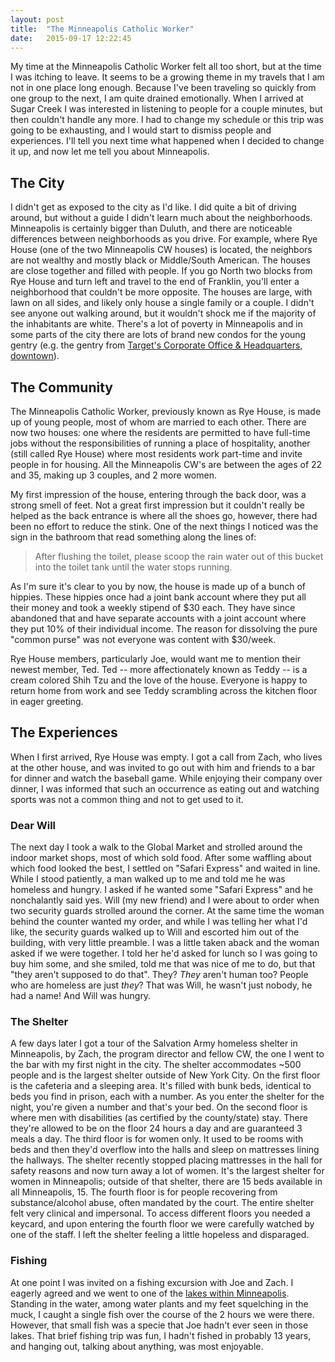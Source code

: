 ```yaml
---
layout: post
title:  "The Minneapolis Catholic Worker"
date:   2015-09-17 12:22:45
---
```


My time at the Minneapolis Catholic Worker felt all too short, but at the time I was itching to leave. It seems to be a growing theme in my travels that I am not in one place long enough. Because I've been traveling so quickly from one group to the next, I am quite drained emotionally. When I arrived at Sugar Creek I was interested in listening to people for a couple minutes, but then couldn't handle any more. I had to change my schedule or this trip was going to be exhausting, and I would start to dismiss people and experiences. I'll tell you next time what happened when I decided to change it up, and now let me tell you about Minneapolis.

## The City

I didn't get as exposed to the city as I'd like. I did quite a bit of driving around, but without a guide I didn't learn much about the neighborhoods. Minneapolis is certainly bigger than Duluth, and there are noticeable differences between neighborhoods as you drive. For example, where Rye House (one of the two Minneapolis CW houses) is located, the neighbors are not wealthy and mostly black or Middle/South American. The houses are close together and filled with people. If you go North two blocks from Rye House and turn left and travel to the end of Franklin, you'll enter a neighborhood that couldn't be more opposite. The houses are large, with lawn on all sides, and likely only house a single family or a couple. I didn't see anyone out walking around, but it wouldn't shock me if the majority of the inhabitants are white. There's a lot of poverty in Minneapolis and in some parts of the city there are lots of brand new condos for the young gentry (e.g. the gentry from [Target's Corporate Office & Headquarters, downtown](https://www.google.com/maps/place/Target+Plaza+South,+1000+Nicollet+Mall,+Minneapolis,+MN+55403/@44.9738534,-93.275819,335m/data=!3m2!1e3!4b1!4m7!1m4!3m3!1s0x52b33295d66f98d7:0x5646a7ddb535cb68!2sTarget+Plaza+South,+1000+Nicollet+Mall,+Minneapolis,+MN+55403!3b1!3m1!1s0x52b33295d66f98d7:0x5646a7ddb535cb68)).

## The Community

The Minneapolis Catholic Worker, previously known as Rye House, is made up of young people, most of whom are married to each other. There are now two houses: one where the residents are permitted to have full-time jobs without the responsibilities of running a place of hospitality, another (still called Rye House) where most residents work part-time and invite people in for housing. All the Minneapolis CW's are between the ages of 22 and 35, making up 3 couples, and 2 more women.

My first impression of the house, entering through the back door, was a strong smell of feet. Not a great first impression but it couldn't really be helped as the back entrance is where all the shoes go, however, there had been no effort to reduce the stink. One of the next things I noticed was the sign in the bathroom that read something along the lines of:

> After flushing the toilet, please scoop the rain water out of this bucket into the toilet tank until the water stops running.

As I'm sure it's clear to you by now, the house is made up of a bunch of hippies. These hippies once had a joint bank account where they put all their money and took a weekly stipend of $30 each. They have since abandoned that and have separate accounts with a joint account where they put 10% of their individual income. The reason for dissolving the pure "common purse" was not everyone was content with $30/week.

Rye House members, particularly Joe, would want me to mention their newest member, Ted. Ted -- more affectionately known as Teddy -- is a cream colored Shih Tzu and the love of the house. Everyone is happy to return home from work and see Teddy scrambling across the kitchen floor in eager greeting.

## The Experiences

When I first arrived, Rye House was empty. I got a call from Zach, who lives at the other house, and was invited to go out with him and friends to a bar for dinner and watch the baseball game. While enjoying their company over dinner, I was informed that such an occurrence as eating out and watching sports was not a common thing and not to get used to it.

### Dear Will

The next day I took a walk to the Global Market and strolled around the indoor market shops, most of which sold food. After some waffling about which food looked the best, I settled on "Safari Express" and waited in line. While I stood patiently, a man walked up to me and told me he was homeless and hungry. I asked if he wanted some "Safari Express" and he nonchalantly said yes. Will (my new friend) and I were about to order when two security guards strolled around the corner. At the same time the woman behind the counter wanted my order, and while I was telling her what I'd like, the security guards walked up to Will and escorted him out of the building, with very little preamble. I was a little taken aback and the woman asked if we were together. I told her he'd asked for lunch so I was going to buy him some, and she smiled, told me that was nice of me to do, but that "they aren't supposed to do that". They? _They_ aren't human too? People who are homeless are just _they_? That was Will, he wasn't just nobody, he had a name! And Will was hungry.

### The Shelter

A few days later I got a tour of the Salvation Army homeless shelter in Minneapolis, by Zach, the program director and fellow CW, the one I went to the bar with my first night in the city. The shelter accommodates ~500 people and is the largest shelter outside of New York City. On the first floor is the cafeteria and a sleeping area. It's filled with bunk beds, identical to beds you find in prison, each with a number. As you enter the shelter for the night, you're given a number and that's your bed. On the second floor is where men with disabilities (as certified by the county/state) stay. There they're allowed to be on the floor 24 hours a day and are guaranteed 3 meals a day. The third floor is for women only. It used to be rooms with beds and then they'd overflow into the halls and sleep on mattresses lining the hallways. The shelter recently stopped placing mattresses in the hall for safety reasons and now turn away a lot of women. It's the largest shelter for women in Minneapolis; outside of that shelter, there are 15 beds available in all Minneapolis, 15. The fourth floor is for people recovering from substance/alcohol abuse, often mandated by the court. The entire shelter felt very clinical and impersonal. To access different floors you needed a keycard, and upon entering the fourth floor we were carefully watched by one of the staff. I left the shelter feeling a little hopeless and disparaged.

### Fishing

At one point I was invited on a fishing excursion with Joe and Zach. I eagerly agreed and we went to one of the [lakes within Minneapolis](https://en.wikipedia.org/wiki/Chain_of_Lakes_(Minneapolis)). Standing in the water, among water plants and my feet squelching in the muck, I caught a single fish over the course of the 2 hours we were there. However, that small fish was a specie that Joe hadn't ever seen in those lakes. That brief fishing trip was fun, I hadn't fished in probably 13 years, and hanging out, talking about anything, was most enjoyable.
